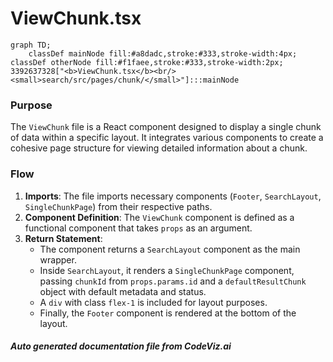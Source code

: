 # ViewChunk.tsx

```mermaid
graph TD;
    classDef mainNode fill:#a8dadc,stroke:#333,stroke-width:4px;
classDef otherNode fill:#f1faee,stroke:#333,stroke-width:2px;
3392637328["<b>ViewChunk.tsx</b><br/><small>search/src/pages/chunk/</small>"]:::mainNode

```
### Purpose
The `ViewChunk` file is a React component designed to display a single chunk of data within a specific layout. It integrates various components to create a cohesive page structure for viewing detailed information about a chunk.

### Flow
1. **Imports**: The file imports necessary components (`Footer`, `SearchLayout`, `SingleChunkPage`) from their respective paths.
2. **Component Definition**: The `ViewChunk` component is defined as a functional component that takes `props` as an argument.
3. **Return Statement**: 
   - The component returns a `SearchLayout` component as the main wrapper.
   - Inside `SearchLayout`, it renders a `SingleChunkPage` component, passing `chunkId` from `props.params.id` and a `defaultResultChunk` object with default metadata and status.
   - A `div` with class `flex-1` is included for layout purposes.
   - Finally, the `Footer` component is rendered at the bottom of the layout.

##### Auto generated documentation file from CodeViz.ai
